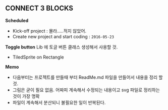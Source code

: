 CONNECT 3 BLOCKS
---
**Scheduled**
- Kick-off project : 몰라.....적지 않았어.
- Create new project and start coding : `2016-05-23`

**Toggle button**
Lib 에 토글 버튼 클래스 생성해서 사용할 것.
- TiledSprite on Rectangle

**Memo**
- 다음부터는 프로젝트를 만들때 부터 ReadMe.md 파일을 만들어서 내용을 정리 할 것.
 - 그림은 굳이 필요 없음. 어짜피 계속해서 수정되는 내용이고 svg 파일로 정리하는 것이 가장 명확
 - 파일이 계속해서 분산되니 불필요한 일이 반복된다.


